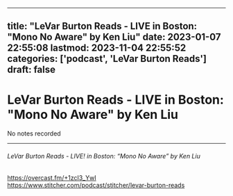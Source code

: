 
---
title: "LeVar Burton Reads - LIVE in Boston: "Mono No Aware" by Ken Liu"
date: 2023-01-07 22:55:08
lastmod: 2023-11-04 22:55:52
categories: ['podcast', 'LeVar Burton Reads']
draft: false
---


# LeVar Burton Reads - LIVE in Boston: "Mono No Aware" by Ken Liu

No notes recorded

- - -
###### LeVar Burton Reads - LIVE! in Boston: “Mono No Aware” by Ken Liu

https://overcast.fm/+1zcI3_YwI  
https://www.stitcher.com/podcast/stitcher/levar-burton-reads

<!-- #public #podcast #LeVar Burton Reads# -->

<!-- {BearID:255ECEB8-4675-48FD-A683-0D1128B8C264-28016-00002D9808EECAF4} -->
